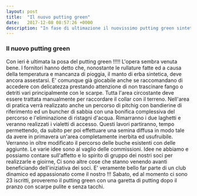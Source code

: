```yaml
---
layout: post
title:  "Il nuovo putting green"
date:   2017-12-08 08:57:26 +0000
description: "In fase di ultimazione il nuovissimo putting green sintetico della Faula."
---
```


### Il nuovo putting green

Con ieri è ultimata la posa del putting green !!!!!
L'opera sembra venuta bene. I fornitori hanno detto che, nonostante le rullature fatte ed a causa della temperatura e mancanza di pioggia, il manto di erba sintetica, deve ancora assestarsi. E' comunque già giocabile anche se raccomandano di accedere con delicatezza prestando attenzione di non trascinare fango o detriti vari principalmente con le scarpe.
Tutta l'area circostante deve essere trattata manualmente per raccordare il collar con il terreno. 
Nell'area di pratica verrà realizzato anche un percorso di pitchig con bandierine di riferimento ed un buncher di sabbia con una bonifica complessiva del percorso e l'eliminazione di ristagni d'acqua. Rimarranno i due laghetti e veranno realizzati i vialetti di accesso.
Questi lavori partiranno, tempo permettendo, da subito per poi effettuare una semina diffusa in modo tale da avere in primavera un'area completamente inerbita ed usufruibile.
Verranno in oltre modificato il percorso delle buche esistenti con delle aggiunte. Le varie idee sono al vaglio delle commissioni.
Idee ne abbiamo e possiamo contare sull'affetto e lo spirito di gruppo dei nostri soci per realizzarle e gioirne,
Ci sono altre cose che stanno venendo avanti beneficiando dell'iniziativa dei soci.
E' veramente bello far parte di un club dinamico ed appassionato come il nostro !!!
Sabato, ed al momento ci sono 23 iscritti, proveremo il putting green con una garetta di putting dopo il pranzo con scarpe pulite e senza tacchi.


